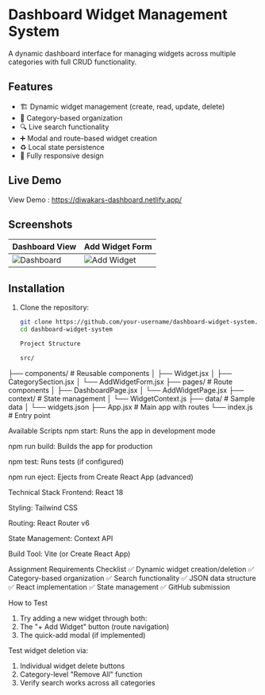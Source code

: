 # Dashboard Widget Management System
A dynamic dashboard interface for managing widgets across multiple categories with full CRUD functionality.

## Features

- 🏗️ Dynamic widget management (create, read, update, delete)
- 📂 Category-based organization
- 🔍 Live search functionality
- ➕ Modal and route-based widget creation
- ♻️ Local state persistence
- 📱 Fully responsive design

## Live Demo

View Demo : https://diwakars-dashboard.netlify.app/

## Screenshots

| Dashboard View | Add Widget Form |
|---------------|-----------------|
| ![Dashboard](screenshots/dashboard.png) | ![Add Widget](screenshots/add-widget.png) |

## Installation

1. Clone the repository:
   ```bash
   git clone https://github.com/your-username/dashboard-widget-system.git
   cd dashboard-widget-system

   Project Structure

   src/
├── components/       # Reusable components
│   ├── Widget.jsx
│   ├── CategorySection.jsx
│   └── AddWidgetForm.jsx
├── pages/            # Route components
│   ├── DashboardPage.jsx
│   └── AddWidgetPage.jsx
├── context/          # State management
│   └── WidgetContext.js
├── data/             # Sample data
│   └── widgets.json
├── App.jsx           # Main app with routes
└── index.js          # Entry point

Available Scripts
npm start: Runs the app in development mode

npm run build: Builds the app for production

npm test: Runs tests (if configured)

npm run eject: Ejects from Create React App (advanced)

Technical Stack
Frontend: React 18

Styling: Tailwind CSS

Routing: React Router v6

State Management: Context API

Build Tool: Vite (or Create React App)

Assignment Requirements Checklist
✅ Dynamic widget creation/deletion
✅ Category-based organization
✅ Search functionality
✅ JSON data structure
✅ React implementation
✅ State management
✅ GitHub submission

How to Test
1. Try adding a new widget through both:
2. The "+ Add Widget" button (route navigation)
3. The quick-add modal (if implemented)

 Test widget deletion via:

1. Individual widget delete buttons
2. Category-level "Remove All" function
3. Verify search works across all categories
